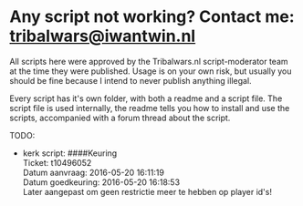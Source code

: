 # Any script not working? Contact me: tribalwars@iwantwin.nl
All scripts here were approved by the Tribalwars.nl script-moderator team at the time they were published. Usage is on your own risk, but usually you should be fine because I intend to never publish anything illegal.  

Every script has it's own folder, with both a readme and a script file. The script file is used internally, the readme tells you how to install and use the scripts, accompanied with a forum thread about the script.  

TODO:        
- kerk script: ####Keuring  
               Ticket: t10496052  
               Datum aanvraag: 2016-05-20 16:11:19  
               Datum goedkeuring: 2016-05-20 16:18:53  
               Later aangepast om geen restrictie meer te hebben op player id's!  

